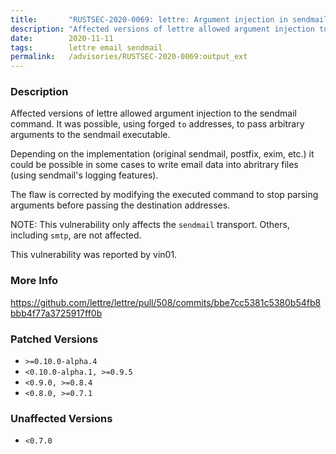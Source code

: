 ```yaml
---
title:       "RUSTSEC-2020-0069: lettre: Argument injection in sendmail transport"
description: "Affected versions of lettre allowed argument injection to the sendmail command. It was possible, using forged to addresses, to pass arbitrary arguments to the sendmail executable. Depending on the implementation original sendmail, postfix, exim, etc. it could be possible in some cases to write email data into abritrary files using sendmails logging features.  The flaw is corrected by modifying the executed command to stop parsing arguments before passing the destination addresses. NOTE This vulnerability only affects the sendmail transport. Others, including smtp, are not affected. This vulnerability was reported by vin01."
date:        2020-11-11
tags:        lettre email sendmail
permalink:   /advisories/RUSTSEC-2020-0069:output_ext
---
```


### Description

Affected versions of lettre allowed argument injection
to the sendmail command. It was possible, using forged `to` addresses,
to pass arbitrary arguments to the sendmail executable.

Depending on the implementation (original sendmail, postfix, exim, etc.)
it could be possible in some cases to write email data into abritrary files (using sendmail's
logging features).
 
The flaw is corrected by modifying the executed command to stop parsing arguments
before passing the destination addresses.

NOTE: This vulnerability only affects the `sendmail` transport. Others, including `smtp`, are not
affected.

This vulnerability was reported by vin01.

### More Info

<https://github.com/lettre/lettre/pull/508/commits/bbe7cc5381c5380b54fb8bbb4f77a3725917ff0b>

### Patched Versions

- `>=0.10.0-alpha.4`
- `<0.10.0-alpha.1, >=0.9.5`
- `<0.9.0, >=0.8.4`
- `<0.8.0, >=0.7.1`



### Unaffected Versions

- `<0.7.0`
